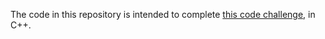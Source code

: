 The code in this repository is intended to complete [this code challenge](https://codingchallenges.fyi/challenges/challenge-json-parser), in C++.

